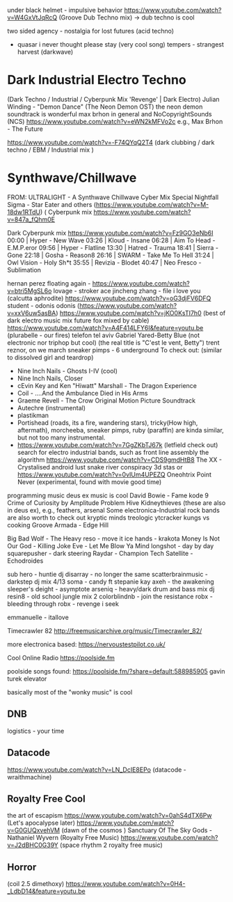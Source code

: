 under black helmet - impulsive behavior
https://www.youtube.com/watch?v=W4GxVtJqRcQ (Groove Dub Techno mix) -> dub techno is cool

two sided agency - nostalgia for lost futures (acid techno)
- quasar i never thought
please stay (very cool song)
tempers - strangest harvest (darkwave)
# Dark Industrial Electro Techno
(Dark Techno / Industrial / Cyberpunk Mix 'Revenge' | Dark Electro)
Julian Winding - "Demon Dance" (The Neon Demon OST)
the neon demon soundtrack is wonderful
max brhon in general
and NoCopyrightSounds (NCS)
https://www.youtube.com/watch?v=eWN2kMFVo2c e.g., Max Brhon - The Future

https://www.youtube.com/watch?v=-F74QYqQ2T4 (dark clubbing / dark techno / EBM / Industrial mix )

# Synthwave/Chillwave
FROM: ULTRALIGHT - A Synthwave Chillwave Cyber Mix Special
Nightfall Sigma - Star Eater and others (https://www.youtube.com/watch?v=M-18dw1RTdU)
(
Cyberpunk mix https://www.youtube.com/watch?v=847a_fQhm0E

Dark Cyberpunk mix https://www.youtube.com/watch?v=Fz9GO3eNb6I
00:00 | Hyper - New Wave 
03:26 | Kloud - Insane 
06:28 | Aim To Head - E.M.P.eror 
09:56 | Hyper - Flatline 
13:30 | Hatred - Trauma 
18:41 | Sierra - Gone 
22:18 | Gosha - Reason8 
26:16 | SWARM - Take Me To Hell 
31:24 | Owl Vision - Holy Sh*t
35:55 | Revizia - Blodet 
40:47 | Neo Fresco - Sublimation 

hernan perez floating again - https://www.youtube.com/watch?v=btri5MgSL6o
lovage - stroker ace
jincheng zhang - file i love you
(calcutta aphrodite) https://www.youtube.com/watch?v=oG3djFV6DFQ
student - odonis odonis (https://www.youtube.com/watch?v=xxV6uw5asBA)
https://www.youtube.com/watch?v=jKO0KsTI7h0 (best of dark electro music mix future fox mixed by cable)
https://www.youtube.com/watch?v=A4F414LFY6I&feature=youtu.be (plurabelle - our fires)
telefon tel aviv
Gabriel Yared-Betty Blue (not electronic nor triphop but cool) (the real title is "C'est le vent, Betty")
trent reznor, on we march
sneaker pimps - 6 underground
To check out: (similar to dissolved girl and teardrop)
- Nine Inch Nails - Ghosts I-IV (cool)
- Nine Inch Nails, Closer
- cEvin Key and Ken "Hiwatt" Marshall - The Dragon Experience
- Coil - ....And the Ambulance Died in His Arms
- Graeme Revell - The Crow Original Motion Picture Soundtrack
- Autechre (instrumental)
- plastikman
- Portishead (roads, its a fire, wandering stars), tricky(How high, aftermath), morcheeba, sneaker pimps, ruby (paraffin) are kinda similar, but not too many instrumental.
 - https://www.youtube.com/watch?v=7GgZKbTJ67k (letfield check out)
search for electro industrial bands, such as front line assembly
the algorithm https://www.youtube.com/watch?v=CDS9gmdHtB8
The XX - Crystalised
android lust
snake river conspiracy
3d stas or https://www.youtube.com/watch?v=0vIUm4UPEZQ
Oneohtrix Point Never (experimental, found with movie good time)

programming music deus ex music is cool
David Bowie - Fame
kode 9
Crime of Curiosity by Amplitude Problem
Hive
Kidneythieves (these are also in deus ex), e.g., feathers, arsenal
Some electronica-Industrial rock bands are also worth to check out
kryptic minds
treologic
ytcracker
kungs vs cooking
Groove Armada - Edge Hill

Big Bad Wolf - The Heavy
reso - move it 
ice hands - krakota
Money Is Not Our God - Killing Joke
Eve - Let Me Blow Ya Mind 
longshot - day by day
squarepusher - dark steering
Raydar - Champion Tech
Satellite - Echodroides

sub hero - huntie
dj disarray - no longer the same
scatterbrainmusic - darkstep dj mix 4/13
soma - candy ft stepanie kay
axeh - the awakening
sleeper's deight - asymptote
arseniq - heavy/dark drum and bass mix
dj resin8 - old school jungle mix 2
colorblindnb - join the resistance 
robx - bleeding through
robx - revenge i seek

emmanuelle - itallove

Timecrawler 82 http://freemusicarchive.org/music/Timecrawler_82/

more electronica based:
https://nervoustestpilot.co.uk/

Cool Online Radio
https://poolside.fm


poolside songs found:
https://poolside.fm/?share=default:588985905  gavin turek elevator


basically most of the "wonky music" is cool

## DNB
logistics - your time

## Datacode
https://www.youtube.com/watch?v=LN_DcIE8EPo (datacode - wraithmachine)


## Royalty Free Cool
the art of escapism
https://www.youtube.com/watch?v=0ahS4dTX6Pw   (Let's apocalypse later)
https://www.youtube.com/watch?v=G0GUQxvehVM   (dawn of the cosmos )
Sanctuary Of The Sky Gods - Nathaniel Wyvern (Royalty Free Music)
https://www.youtube.com/watch?v=J2dBHC0G39Y (space rhythm 2 royalty free music)

## Horror
(coil 2.5 dimethoxy)
https://www.youtube.com/watch?v=0H4-_LdbD14&feature=youtu.be
